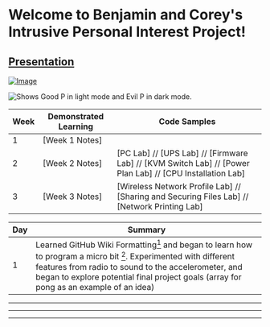 # Welcome to Benjamin and Corey's Intrusive Personal Interest Project!

## [Presentation](https://docs.google.com/presentation/d/1BYW3g8E4uTiwx9T-5mipRFStOk-WniuoF8NEB2TlrG4/edit?usp=sharing)
[![Image](https://user-images.githubusercontent.com/112722697/201743242-359b64f1-f774-4567-b0a3-e2469deb6684.png)](https://www.youtube.com/watch?v=UXWckTAw3JY)


<picture>
  <source media="(prefers-color-scheme: dark)" srcset="https://user-images.githubusercontent.com/112722697/199281611-ef3209cb-16ab-4d90-873b-bf7f69ab2775.png">
  <source media="(prefers-color-scheme: light)" srcset="https://user-images.githubusercontent.com/112722697/199556015-e50a0b8a-990c-4861-8722-5ab6ae109727.png">
  <img alt="Shows Good P in light mode and Evil P in dark mode." src="https://user-images.githubusercontent.com/112722697/199285242-12640e99-4fe8-4686-b011-cf814884c28a.jpeg">
</picture>

|Week|Demonstrated Learning|Code Samples|
|-|-|-|
|1|[Week 1 Notes]|
|2|[Week 2 Notes]|[PC Lab] // [UPS Lab] // [Firmware Lab] // [KVM Switch Lab] // [Power Plan Lab] // [CPU Installation Lab]|
|3|[Week 3 Notes]|[Wireless Network Profile Lab] // [Sharing and Securing Files Lab] // [Network Printing Lab]|

|Day|Summary|
|-|-|
|1|Learned GitHub Wiki Formatting[<sup>1</sup>] and began to learn how to program a micro bit [<sup>2</sup>]. Experimented with different features from radio to sound to the accelerometer, and began to explore potential final project goals (array for pong as an example of an idea)|

<hr>
<hr>
<hr>

[<sup>1</sup>]: https://docs.github.com/en/get-started/writing-on-github/getting-started-with-writing-and-formatting-on-github/basic-writing-and-formatting-syntax#paragraphs
[<sup>2</sup>]: https://python.microbit.org/v/3
